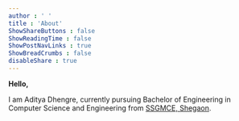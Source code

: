 ```yaml
---
author : ' '
title : 'About'
ShowShareButtons : false
ShowReadingTime : false
ShowPostNavLinks : true
ShowBreadCrumbs : false
disableShare : true
---
```


**Hello,** 

I am Aditya Dhengre, currently pursuing Bachelor of Engineering in Computer Science and Engineering from [SSGMCE, Shegaon](https://ssgmce.ac.in/). 


